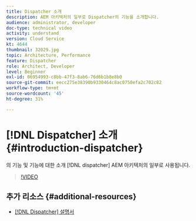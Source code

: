 ```yaml
---
title: Dispatcher 소개
description: AEM 아키텍처의 일부로 Dispatcher의 기능을 소개합니다.
audience: administrator, developer
doc-type: technical video
activity: understand
version: Cloud Service
kt: 4644
thumbnail: 32029.jpg
topic: Architecture, Performance
feature: Dispatcher
role: Architect, Developer
level: Beginner
exl-id: 06954993-c8bb-47f3-8ab6-76d6b1b8e8b0
source-git-commit: eecc275e38390b9330464c8ac0750efa2c702c82
workflow-type: tm+mt
source-wordcount: '45'
ht-degree: 31%

---
```


# [!DNL Dispatcher] 소개 {#introduction-dispatcher}

의 기능 및 기능에 대한 소개 [!DNL dispatcher] AEM 아키텍처의 일부로 사용됩니다.

>[!VIDEO](https://video.tv.adobe.com/v/32029?quality=12&learn=on)

## 추가 리소스 {#additional-resources}

* [[!DNL Dispatcher] 설명서](https://experienceleague.adobe.com/docs/experience-manager-dispatcher/using/dispatcher.html)
